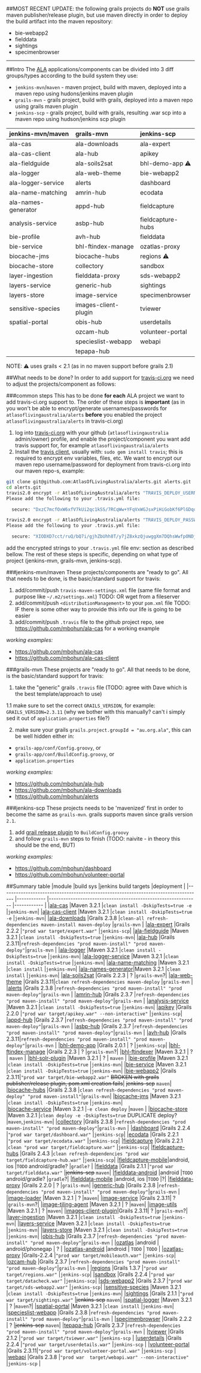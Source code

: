 ##MOST RECENT UPDATE:
the following grails projects do **NOT** use grails maven publisher/release plugin, but use maven directly in order to deploy the build artifact into the maven repository:
- bie-webapp2
- fielddata
- sightings
- specimenbrowser

---

##Intro
The [ALA](https://github.com/AtlasOfLivingAustralia) applications/components can be divided into 3 diff groups/types according to the build system they use:

* `jenkins-mvn`/`maven` - maven project, build with maven, deployed into a maven repo using hudons/jenkins maven plugin
* `grails-mvn`  - grails project, build with grails, deployed into a maven repo using grails maven plugin
* `jenkins-scp` - grails project, build with grails, resulting .war scp into a maven repo using hudson/jenkins scp plugin

|jenkins-mvn/maven  |grails-mvn          |jenkins-scp      |
|:------------------|:-------------------|:----------------|
|ala-cas            |ala-downloads       |ala-expert       |
|ala-cas-client     |ala-hub             |apikey           |
|ala-fieldguide     |ala-soils2sat       |bhl-demo-app :warning: |
|ala-logger         |ala-web-theme       |bie-webapp2      |
|ala-logger-service |alerts              |dashboard        |
|ala-name-matching  |amrin-hub           |ecodata          |
|ala-names-generator|appd-hub            |fieldcapture     |
|analysis-service   |asbp-hub            |fieldcapture-hubs|
|bie-profile        |avh-hub             |fielddata        |
|bie-service        |bhl-ftindex-manage  |ozatlas-proxy    |
|biocache-jms       |biocache-hubs       |regions :warning:   |
|biocache-store     |collectory          |sandbox          |
|layer-ingestion    |fielddata-proxy     |sds-webapp2      |
|layers-service     |generic-hub         |sightings        |
|layers-store       |image-service       |specimenbrowser  |
|sensitive-species  |images-client-plugin|tviewer          |
|spatial-portal     |obis-hub            |userdetails      |
|                   |ozcam-hub           |volunteer-portal |
|                   |specieslist-webapp  |webapi           |
|                   |tepapa-hub          |                 |
NOTE: :warning: uses grails < 2.1 (as in no maven support before grails 2.1)

##What needs to be done?
In order to add support for [travis-ci.org](http://travis-ci.org) we need to adjust the projects/component as follows:

###common steps
This has to be done **for each** ALA project we want to add travis-ci.org support to. The order of these steps is **important** (as in you won't be able to encrypt/generate usernames/passwords for `atlasoflivingaustralia/alerts` **before** you enabled the project `atlasoflivingaustralia/alerts` in travis-ci.org)

1. log into [travis-ci.org](http://travis-ci.org) with your github (`atlasoflivingaustralia` admin/owner) profile, and enable the project/component you want add travis support for, for example `atlasoflivingaustralia/alerts`
2. Install the [travis client](https://github.com/travis-ci/travis.rb), usually with: `sudo gem install travis`; this is required to encrypt env variables, files, etc. We want to encrypt our maven repo username/password for deployment from travis-ci.org into our maven repo-s, example:
```BASH
git clone git@github.com:AtlasOfLivingAustralia/alerts.git alerts.git
cd alerts.git
travis2.0 encrypt -r AtlasOfLivingAustralia/alerts "TRAVIS_DEPLOY_USERNAME=someusername"
Please add the following to your .travis.yml file:

  secure: "DxzC7mcfOxW6xfV7kUi2qc1kSS/7RCqWw+YFqVxWGJsxPiHiGobKf6PlGDqo8KJgCzQR0apqgvr0bKO9CcRbuqfWNuSsRVf6odHcuvktqIiCznMs7tzbCk8xcu0suXBKrz1sgHphtze/Nt2idTFeLtX6rZ+svKs21kxb9yT2Ik="

travis2.0 encrypt -r AtlasOfLivingAustralia/alerts "TRAVIS_DEPLOY_PASSWORD=somepassword"
Please add the following to your .travis.yml file:

  secure: "XIODXD7cct/ruQ/bQ7i/gjhZbUhh8T/y7jZ8xkzQjuwggXm7DQhsWwfpONDjK+R1c2aSTFgBZVR6dSVoo/OIrTZhvmqfcfkYqalNxpqW+YGr/uy723srO0N0RYXJW+3AT2JnoT10SgktyKZMbBvJcGLvSkzr/sfhzDScA5vsoJY="
```
add the encrypted strings to your `.travis.yml` file env: section as described bellow.
The rest of these steps is specific, depending on what type of project (jenkins-mvn, grails-mvn, jenkins-scp).

###jenkins-mvn/maven
These projects/components are "ready to go". All that needs to be done, is the basic/standard support for travis:

1. add/commit/push `travis-maven-settings.xml` file (same file format and purpose like `~/.m2/settings.xml`) TODO: OR wget from a fileserver 
2. add/commit/push `<distributionManagement>` to your `pom.xml` file TODO: IF there is some other way to provide this info our life is going to be easier
3. add/commit/push `.travis` file to the github project repo, see https://github.com/mbohun/ala-cas for a working example

*working examples:*
* https://github.com/mbohun/ala-cas
* https://github.com/mbohun/ala-cas-client

###grails-mvn
These projects are "ready to go".  All that needs to be done, is the basic/standard support for travis:

1. take the "generic" grails `.travis` file (TODO: agree with Dave which is the best template/approach to use)

  1.1 make sure to set the correct `GRAILS_VERSION`, for example: `GRAILS_VERSION=2.3.11` (why we bother with this manually? can't i simply sed it out of `application.properties` file?)

2. make sure your grails `grails.project.groupId = "au.org.ala"`, this can be well hidden either in:
  * `grails-app/conf/Config.groovy`, or
  * `grails-app/conf/BuildConfig.groovy`, or
  * `application.properties`

*working examples:*
* https://github.com/mbohun/ala-hub
* https://github.com/mbohun/ala-downloads
* https://github.com/mbohun/alerts

###jenkins-scp
These projects needs to be 'mavenized' first in order to become the same as `grails-mvn`. grails supports maven since grails version `2.1`.

1. add [grail release plugin](http://grails.org/plugin/release) to `BuildConfig.groovy`
2. and follow `grails-mvn` steps to finish (TODO: naivite - in theory this should be the end, BUT)

*working examples:*
* https://github.com/mbohun/dashboard
* https://github.com/mbohun/volunteer-portal

##Summary table
|module                                                                              |build sys    |jenkins build targets                                          |deployment   |
|----------------------------------------------------------------------------------- |------------ |-------------------------------------------------------------- |------------ |
|[ala-cas](https://github.com/AtlasOfLivingAustralia/ala-cas)                        |Maven 3.2.1  |`clean install -DskipTests=true -e`                            |`jenkins-mvn`|
|[ala-cas-client](https://github.com/AtlasOfLivingAustralia/ala-cas-client)          |Maven 3.2.1  |`clean install -DskipTests=true -e`                            |`jenkins-mvn`|
|[ala-downloads](https://github.com/AtlasOfLivingAustralia/ala-downloads)            |Grails 2.3.8 |`clean-all refresh-dependencies maven-install maven-deploy`    |`grails-mvn` |
|[ala-expert](https://github.com/AtlasOfLivingAustralia/ala-expert)                  |Grails 2.2.2 |`"prod war target/expert.war"`                                 |`jenkins-scp`|
|[ala-fieldguide](https://github.com/AtlasOfLivingAustralia/ala-fieldguide)          |Maven 3.2.1  |`clean install -DskipTests=true`                               |`jenkins-mvn`|
|[ala-hub](https://github.com/AtlasOfLivingAustralia/ala-hub)                        |Grails 2.3.11|`refresh-dependencies "prod maven-install" "prod maven-deploy"`|`grails-mvn` |
|[ala-logger](https://github.com/AtlasOfLivingAustralia/ala-logger)                  |Maven 3.2.1  |`clean install -DskipTests=true`                               |`jenkins-mvn`|
|[ala-logger-service](https://github.com/AtlasOfLivingAustralia/ala-logger-service)  |Maven 3.2.1  |`clean install -DskipTests=true`                               |`jenkins-mvn`|
|[ala-name-matching](https://github.com/AtlasOfLivingAustralia/ala-name-matching)    |Maven 3.2.1  |`clean install`                                                |`jenkins-mvn`|
|[ala-names-generator](https://github.com/AtlasOfLivingAustralia/ala-names-generator)|Maven 3.2.1  |`clean install`                                                |`jenkins-mvn`|
|[ala-soils2sat](https://github.com/AtlasOfLivingAustralia/ala-soils2sat)            |Grails 2.2.3 | ? |`grails-mvn`?|
|[ala-web-theme](https://github.com/AtlasOfLivingAustralia/ala-web-theme)            |Grails 2.3.11|`clean refresh-dependencies maven-deploy`                      |`grails-mvn` |
|[alerts](https://github.com/AtlasOfLivingAustralia/alerts)                          |Grails 2.3.8 |`refresh-dependencies "prod maven-install" "prod maven-deploy"`|`grails-mvn` |
|[amrin-hub](https://github.com/AtlasOfLivingAustralia/amrin-hub)                    |Grails 2.3.7 |`refresh-dependencies "prod maven-install" "prod maven-deploy"`|`grails-mvn` |
|[analysis-service](https://github.com/AtlasOfLivingAustralia/analysis-service)      |Maven 3.2.1  |`clean install -DskipTests=true`                               |`jenkins-mvn`|
|[apikey](https://github.com/AtlasOfLivingAustralia/apikey)                          |Grails 2.2.0 |`"prod war target/apikey.war" --non-interactive"`          |`jenkins-scp`|
|[appd-hub](https://github.com/AtlasOfLivingAustralia/appd-hub)                      |Grails 2.3.7 |`refresh-dependencies "prod maven-install" "prod maven-deploy"`|`grails-mvn` |
|[asbp-hub](https://github.com/AtlasOfLivingAustralia/asbp-hub)                      |Grails 2.3.7 |`refresh-dependencies "prod maven-install" "prod maven-deploy"`|`grails-mvn` |
|[avh-hub](https://github.com/AtlasOfLivingAustralia/avh-hub)                        |Grails 2.3.11|`refresh-dependencies "prod maven-install" "prod maven-deploy"`|`grails-mvn` |
|[bhl-demo-app](https://github.com/AtlasOfLivingAustralia/bhl-demo-app)              |Grails 2.0.1 | ? |`jenkins-scp`|
|[bhl-ftindex-manage](https://github.com/AtlasOfLivingAustralia/bhl-ftindex-manage)  |Grails 2.2.3 | ? |`grails-mvn`?|
|[bhl-ftindexer](https://github.com/AtlasOfLivingAustralia/bhl-ftindexer)            |Maven 3.2.1  | ? | `maven` |
|[bhl-solr-plugin](https://github.com/AtlasOfLivingAustralia/bhl-solr-plugin)        |Maven 3.2.1  | ? | `maven` |
|[bie-profile](https://github.com/AtlasOfLivingAustralia/bie-profile)                |Maven 3.2.1  |`clean install -DskipTests=true`                               |`jenkins-mvn`|
|[bie-service](https://github.com/AtlasOfLivingAustralia/bie-service)                |Maven 3.2.1  |`clean install -DskipTests=true`                               |`jenkins-mvn`|
|[bie-webapp2](https://github.com/AtlasOfLivingAustralia/bie-webapp2)                |Grails 2.3.11|`"prod war target/bie-webapp2.war"` ~~BROKEN with grails publisher/release plugin, pom.xml creation fails~~| ~~jenkins-scp~~ `maven`|
|[biocache-hubs](https://github.com/AtlasOfLivingAustralia/biocache-hubs)            |Grails 2.3.8 |`clean refresh-dependencies "prod maven-deploy" "prod maven-install"`|`grails-mvn`|
|[biocache-jms](https://github.com/AtlasOfLivingAustralia/biocache-jms)              |Maven 3.2.1  |`clean install -DskipTests=true`                               |`jenkins-mvn`|  
|[biocache-service](https://github.com/AtlasOfLivingAustralia/biocache-service)      |Maven 3.2.1  |`-e clean deploy`                                              |`maven`      |
|[biocache-store](https://github.com/AtlasOfLivingAustralia/biocache-store)          |Maven 3.2.1  |`clean deploy -e -DskipTests=true` DUPLICATE deploy?           |`maven`,`jenkins-mvn`|
|[collectory](https://github.com/AtlasOfLivingAustralia/collectory)                  |Grails 2.3.8 |`refresh-dependencies "prod maven-install" "prod maven-deploy"`|`grails-mvn` |
|[dashboard](https://github.com/AtlasOfLivingAustralia/dashboard)                    |Grails 2.2.4 |`"prod war target/dashboard.war"`                              |`jenkins-scp`|
|[ecodata](https://github.com/AtlasOfLivingAustralia/ecodata)                        |Grails 2.2.1 |`"prod war target/ecodata.war"`                                |`jenkins-scp`|
|[fieldcapture](https://github.com/AtlasOfLivingAustralia/fieldcapture)              |Grails 2.2.1 |`clean "prod war target/fieldcapture.war"`                     |`jenkins-scp`|
|[fieldcapture-hubs](https://github.com/AtlasOfLivingAustralia/fieldcapture-hubs)    |Grails 2.4.3 |`clean refresh-dependencies "prod war target/fieldcapture-hub.war"`       |`jenkins-scp`|
|[fieldcapture-mobile](https://github.com/AtlasOfLivingAustralia/fieldcapture-mobile)|android, ios |`TODO` android/gradle?                                                   |`gradle?`    |
|[fielddata](https://github.com/AtlasOfLivingAustralia/fielddata)                    |Grails 2.1.1 |`"prod war target/fielddata.war"`                        |~~jenkins-scp~~ `maven`|
|[fielddata-android](https://github.com/AtlasOfLivingAustralia/fielddata-android)    |android      |`TODO` android/gradle?                                                   |`gradle`?|
|[fielddata-mobile](https://github.com/AtlasOfLivingAustralia/fielddata-mobile)      |android, ios |`TODO` |?|
|[fielddata-proxy](https://github.com/AtlasOfLivingAustralia/fielddata-proxy)        |Grails 2.2.0 | ? |`grails-mvn`|
|[generic-hub](https://github.com/AtlasOfLivingAustralia/generic-hub)                |Grails 2.3.8 |`refresh-dependencies "prod maven-install" "prod maven-deploy"`|`grails-mvn` |
|[image-loader](https://github.com/AtlasOfLivingAustralia/image-loader)              |Maven 3.2.1  | ? |`maven`|
|[image-service](https://github.com/AtlasOfLivingAustralia/image-service)            |Grails 2.3.11| ? |`grails-mvn`?|
|[image-tiling-agent](https://github.com/AtlasOfLivingAustralia/image-tiling-agent)  |Maven 3.2.1  | ? |`maven`|
|[image-utils](https://github.com/AtlasOfLivingAustralia/image-utils)                |Maven 3.2.1  | ? |`maven`|
|[images-client-plugin](https://github.com/AtlasOfLivingAustralia/images-client-plugin)|Grails 2.3.11| ? |`grails-mvn`?|
|[layer-ingestion](https://github.com/AtlasOfLivingAustralia/layer-ingestion)        |Maven 3.2.1  |`clean install -DskipTests=true`                               |`jenkins-mvn`|
|[layers-service](https://github.com/AtlasOfLivingAustralia/layers-service)          |Maven 3.2.1  |`clean install -DskipTests=true`                               |`jenkins-mvn`|
|[layers-store](https://github.com/AtlasOfLivingAustralia/layers-store)              |Maven 3.2.1  |`clean install -DskipTests=true`                               |`jenkins-mvn`|
|[obis-hub](https://github.com/AtlasOfLivingAustralia/obis-hub)                      |Grails 2.3.7 |`refresh-dependencies "prod maven-install" "prod maven-deploy"`|`grails-mvn` |
|[ozatlas](https://github.com/AtlasOfLivingAustralia/ozatlas)                        |android      | android/phonegap | ? |
|[ozatlas-android](https://github.com/AtlasOfLivingAustralia/ozatlas-android)        |android      | `TODO` | `TODO` |
|[ozatlas-proxy](https://github.com/AtlasOfLivingAustralia/ozatlas-proxy)            |Grails-2.2.4 |`"prod war target/mobileauth.war"`            |`jenkins-scp`|
|[ozcam-hub](https://github.com/AtlasOfLivingAustralia/ozcam-hub)                    |Grails 2.3.7 |`refresh-dependencies "prod maven-install" "prod maven-deploy"`|`grails-mvn` |
|[regions](https://github.com/AtlasOfLivingAustralia/regions)                        |Grails 1.3.7 |`"prod war target/regions.war"`                                |`jenkins-scp`|
|[sandbox](https://github.com/AtlasOfLivingAustralia/sandbox)                        |Grails 2.2.4 |`"prod war target/datacheck.war"`                              |`jenkins-scp`|
|[sds-webapp2](https://github.com/AtlasOfLivingAustralia/sds-webapp2)                |Grails 2.3.7 |`"prod war  target/sds-webapp2.war"`                           |`jenkins-scp`|
|[sensitive-species](https://github.com/AtlasOfLivingAustralia/sensitive-species)    |Maven 3.2.1  |`clean install -DskipTests=true`                               |`jenkins-mvn`|
|[sightings](https://github.com/AtlasOfLivingAustralia/sightings)                    |Grails 2.1.1 |`"prod war target/sightings.war"`                              |~~jenkins-scp~~ `maven`|
|[spatial-logger](https://github.com/AtlasOfLivingAustralia/spatial-logger)          |Maven 3.2.1  | ? |`maven`?|
|[spatial-portal](https://github.com/AtlasOfLivingAustralia/spatial-portal)          |Maven 3.2.1  |`clean install`                                                |`jenkins-mvn`|
|[specieslist-webapp](https://github.com/AtlasOfLivingAustralia/specieslist-webapp)  |Grails 2.3.8 |`refresh-dependencies "prod maven-install" "prod maven-deploy"`|`grails-mvn` |
|[specimenbrowser](https://github.com/AtlasOfLivingAustralia/specimenbrowser)        |Grails 2.2.2 | ? |~~jenkins-scp~~ `maven`|
|[tepapa-hub](https://github.com/AtlasOfLivingAustralia/tepapa-hub)                  |Grails 2.3.7 |`refresh-dependencies "prod maven-install" "prod maven-deploy"`|`grails-mvn` |
|[tviewer](https://github.com/AtlasOfLivingAustralia/tviewer)                        |Grails 2.1.2 |`"prod war target/tviewer.war"`                                |`jenkins-scp` |
|[userdetails](https://github.com/AtlasOfLivingAustralia/userdetails)                |Grails 2.2.4 |`"prod war target/userdetails.war"`                            |`jenkins-scp` |
|[volunteer-portal](https://github.com/AtlasOfLivingAustralia/volunteer-portal)      |Grails 2.3.11|`"prod war target/volunteer-portal.war"`                       |`jenkins-scp` |
|[webapi](https://github.com/AtlasOfLivingAustralia/webapi)                          |Grails 2.3.8 |`"prod war  target/webapi.war" --non-interactive"`             |`jenkins-scp` |
